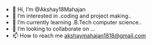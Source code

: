 - 👋 Hi, I’m @Akshay18Mahajan
- 👀 I’m interested in .coding and project making..
- 🌱 I’m currently learning .B.Tech computer science..
- 💞️ I’m looking to collaborate on ...
- 📫 How to reach me akshaymahajan1818@gmail.com

<!---
Akshay18Mahajan/Akshay18Mahajan is a ✨ special ✨ repository because its `README.md` (this file) appears on your GitHub profile.
You can click the Preview link to take a look at your changes.
--->
